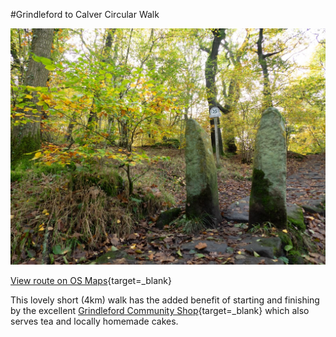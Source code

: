 #Grindleford to Calver Circular Walk

![Squeeze stile on path to Froggatt Wood](images/2024%2004%2025/Grindleford%20to%20Froggatt%201.jpg)

[View route on OS Maps](https://explore.osmaps.com/route/20815789/grindleford-to-froggatt-?lat=53.290716&lon=-1.638949&zoom=14.4076&style=Leisure&type=2d){target=_blank}

This lovely short (4km) walk has the added benefit of starting and finishing by the excellent [Grindleford Community Shop](https://grindlefordshop.co.uk){target=_blank} which also serves tea and locally homemade cakes.
